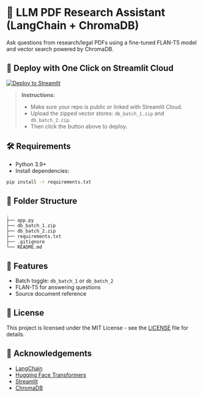 
# 📄 LLM PDF Research Assistant (LangChain + ChromaDB)

Ask questions from research/legal PDFs using a fine-tuned FLAN-T5 model and vector search powered by ChromaDB.

## 🚀 Deploy with One Click on Streamlit Cloud

[![Deploy to Streamlit](https://static.streamlit.io/badges/streamlit_badge_black_white.svg)](https://share.streamlit.io/)

> **Instructions:**
> - Make sure your repo is public or linked with Streamlit Cloud.
> - Upload the zipped vector stores: `db_batch_1.zip` and `db_batch_2.zip`.
> - Then click the button above to deploy.

## 🛠 Requirements

- Python 3.9+
- Install dependencies:

```bash
pip install -r requirements.txt
```

## 📂 Folder Structure

```
.
├── app.py
├── db_batch_1.zip
├── db_batch_2.zip
├── requirements.txt
├── .gitignore
└── README.md
```

## 🔁 Features

- Batch toggle: `db_batch_1` or `db_batch_2`
- FLAN-T5 for answering questions
- Source document reference

## 📜 License

This project is licensed under the MIT License - see the [LICENSE](LICENSE) file for details.

## 🙏 Acknowledgements

- [LangChain](https://github.com/langchain-ai/langchain)
- [Hugging Face Transformers](https://huggingface.co)
- [Streamlit](https://streamlit.io)
- [ChromaDB](https://www.trychroma.com)
